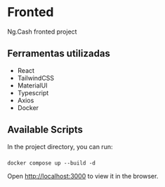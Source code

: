 # Fronted

Ng.Cash fronted project

## Ferramentas utilizadas

* React
* TailwindCSS
* MaterialUI
* Typescript
* Axios
* Docker

## Available Scripts

In the project directory, you can run:

### 

```
docker compose up --build -d
```

Open [http://localhost:3000](http://localhost:3000) to view it in the browser.

